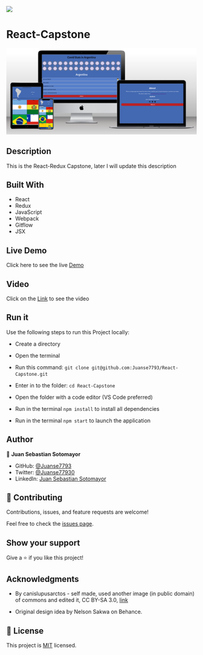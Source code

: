 ![](https://img.shields.io/badge/Microverse-blueviolet)

# React-Capstone

<img src='images/rwdcovid.png'>

## Description

This is the React-Redux Capstone, later I will update this description

## Built With

- React
- Redux
- JavaScript
- Webpack
- Gitflow
- JSX

## Live Demo

Click here to see the live [Demo](https://covid-app-juanse7793.netlify.app/)

## Video

Click on the [Link](https://drive.google.com/file/d/1LqU02gGLjuYD2TEPMNpuGFaxfY1ZozeQ/view?usp=sharing) to see the video

## Run it

Use the following steps to run this Project locally:

- Create a directory

- Open the terminal

- Run this command:
`git clone git@github.com:Juanse7793/React-Capstone.git`

- Enter in to the folder:
`cd React-Capstone`

- Open the folder with a code editor (VS Code preferred)

- Run in the terminal `npm install` to install all dependencies
- Run in the terminal `npm start` to launch the application


## Author

👤 **Juan Sebastian Sotomayor**

- GitHub: [@Juanse7793](https://github.com/Juanse7793)
- Twitter: [@Juanse77930](https://twitter.com/Juanse77930)
- LinkedIn: [Juan Sebastian Sotomayor](https://linkedin.com/in/juansebastiansotomayor)

## 🤝 Contributing

Contributions, issues, and feature requests are welcome!

Feel free to check the [issues page](../../issues/).

## Show your support

Give a ⭐️ if you like this project!

## Acknowledgments

- By canislupusarctos - self made, used another image (in public domain) of commons and edited it, CC BY-SA 3.0, [link](https://commons.wikimedia.org/w/index.php?curid=2471023)

- Original design idea by Nelson Sakwa on Behance.


## 📝 License

This project is [MIT](./LICENSE) licensed.
